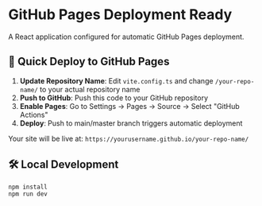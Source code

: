 # GitHub Pages Deployment Ready

A React application configured for automatic GitHub Pages deployment.

## 🚀 Quick Deploy to GitHub Pages

1. **Update Repository Name**: Edit `vite.config.ts` and change `/your-repo-name/` to your actual repository name
2. **Push to GitHub**: Push this code to your GitHub repository
3. **Enable Pages**: Go to Settings → Pages → Source → Select "GitHub Actions"
4. **Deploy**: Push to main/master branch triggers automatic deployment

Your site will be live at: `https://yourusername.github.io/your-repo-name/`

## 🛠️ Local Development

```bash
npm install
npm run dev
```
